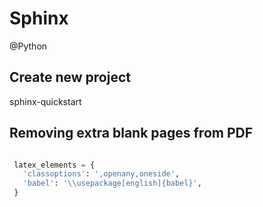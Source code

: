 # Sphinx
@Python

Create new project
------------------



 sphinx-quickstart

Removing extra blank pages from PDF
-----------------------------------

```python

 latex_elements = {
   'classoptions': ',openany,oneside',
   'babel': '\\usepackage[english]{babel}',
 }
```

